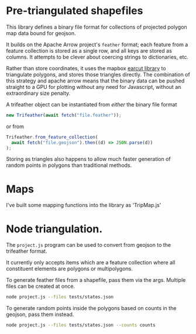 # Pre-triangulated shapefiles

This library defines a binary file format for collections of projected
polygon map data bound for geojson.

It builds on the Apache Arrow project's `feather` format; each feature from
a feature collection is stored as a single row, and all keys are stored as columns.
It attempts to be clever about coercing strings to dictionaries, etc.

Rather than store coordinates, it uses the mapbox [earcut library](https://github.com/mapbox/earcut)
to triangulate polygons, and stores those triangles directly. The combination
of this strategy and apache arrow means that the binary data can be pushed
straight to a GPU for plotting without any need for Javascript, without
an extraordinary size penalty.

A trifeather object can be instantiated from _either_ the binary file format

```js
new Trifeather(await fetch("file.feather"));
```

or from

```js
Trifeather.from_feature_collection(
  await fetch("file.geojson").then((d) => JSON.parse(d))
);
```

Storing as triangles also happens to allow
much faster generation of random points in polygons than traditional methods.

# Maps

I've built some mapping functions into the library as 'TripMap.js'

# Node triangulation.

The `project.js` program can be used to convert from geojson to the trifeather format.

It currently only accepts items which are a feature collection where all constituent
elements are polygons or multipolygons.

To generate feather files from a shapefile, pass them via the args. Multiple files can be created at once.

```sh
node project.js --files tests/states.json
```

To generate random points inside the polygons based on counts in the geojson, pass them instead.

```sh
node project.js --files tests/states.json --counts counts
```
